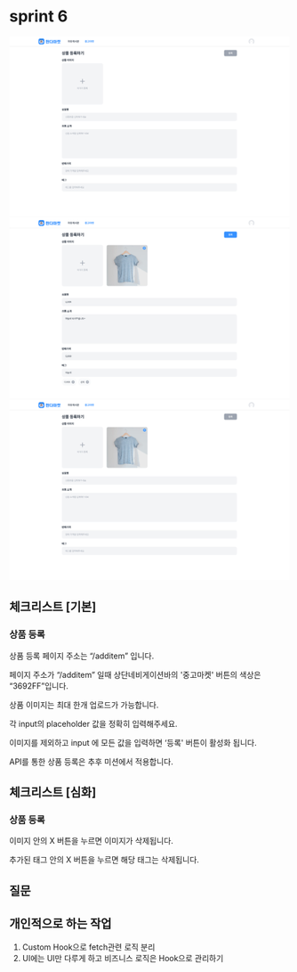# sprint 6

![alt text](desktop-1.png) 
![alt text](desktop-2.png) 
![alt text](desktop.png)

## 체크리스트 [기본]
### 상품 등록

상품 등록 페이지 주소는 “/additem” 입니다.

페이지 주소가 “/additem” 일때 상단네비게이션바의 '중고마켓' 버튼의 색상은 “3692FF”입니다.

상품 이미지는 최대 한개 업로드가 가능합니다.

각 input의 placeholder 값을 정확히 입력해주세요.

이미지를 제외하고 input 에 모든 값을 입력하면 ‘등록' 버튼이 활성화 됩니다.

API를 통한 상품 등록은 추후 미션에서 적용합니다.

## 체크리스트 [심화]
### 상품 등록

이미지 안의 X 버튼을 누르면 이미지가 삭제됩니다.

추가된 태그 안의 X 버튼을 누르면 해당 태그는 삭제됩니다.

## 질문

## 개인적으로 하는 작업

1. Custom Hook으로 fetch관련 로직 분리
2. UI에는 UI만 다루게 하고 비즈니스 로직은 Hook으로 관리하기